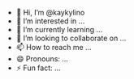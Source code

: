 - 👋 Hi, I’m @kaykylino
- 👀 I’m interested in ...
- 🌱 I’m currently learning ...
- 💞️ I’m looking to collaborate on ...
- 📫 How to reach me ...
- 😄 Pronouns: ...
- ⚡ Fun fact: ...

<!---
kaykylino/kaykylino is a ✨ special ✨ repository because its `README.md` (this file) appears on your GitHub profile.
You can click the Preview link to take a look at your changes.
--->
